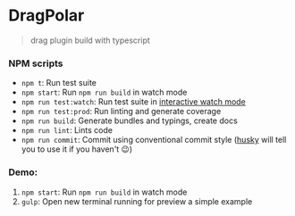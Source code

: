 # DragPolar

> drag plugin build with typescript

### NPM scripts

-   `npm t`: Run test suite
-   `npm start`: Run `npm run build` in watch mode
-   `npm run test:watch`: Run test suite in [interactive watch mode](http://facebook.github.io/jest/docs/cli.html#watch)
-   `npm run test:prod`: Run linting and generate coverage
-   `npm run build`: Generate bundles and typings, create docs
-   `npm run lint`: Lints code
-   `npm run commit`: Commit using conventional commit style ([husky](https://github.com/typicode/husky) will tell you to use it if you haven't :wink:)

### Demo:

1.  `npm start`: Run `npm run build` in watch mode
2.  `gulp`: Open new terminal running for preview a simple example
